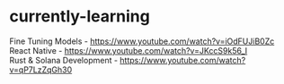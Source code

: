 # currently-learning

Fine Tuning Models - https://www.youtube.com/watch?v=iOdFUJiB0Zc  
React Native - https://www.youtube.com/watch?v=JKccS9k56_I  
Rust & Solana Development - https://www.youtube.com/watch?v=qP7LzZqGh30

